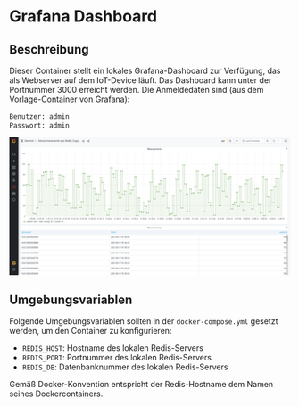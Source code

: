 Grafana Dashboard
=================

Beschreibung
------------

Dieser Container stellt ein lokales Grafana-Dashboard zur Verfügung, das als Webserver
auf dem IoT-Device läuft. Das Dashboard kann unter der Portnummer 3000 erreicht werden.
Die Anmeldedaten sind (aus dem Vorlage-Container von Grafana):

    Benutzer: admin
    Passwort: admin

![Screenshot](screenshot.png)

Umgebungsvariablen
------------------

Folgende Umgebungsvariablen sollten in der `docker-compose.yml` gesetzt werden, um den
Container zu konfigurieren:

 * `REDIS_HOST`: Hostname des lokalen Redis-Servers
 * `REDIS_PORT`: Portnummer des lokalen Redis-Servers
 * `REDIS_DB`: Datenbanknummer des lokalen Redis-Servers

Gemäß Docker-Konvention entspricht der Redis-Hostname dem Namen seines Dockercontainers.
